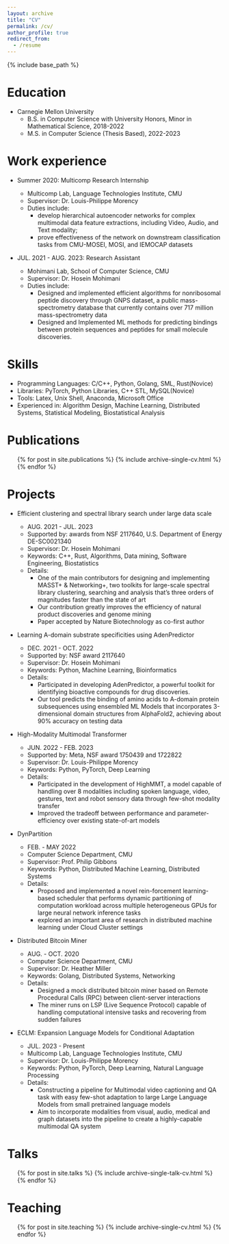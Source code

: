 ```yaml
---
layout: archive
title: "CV"
permalink: /cv/
author_profile: true
redirect_from:
  - /resume
---
```


{% include base_path %}

Education
======
* Carnegie Mellon University
  * B.S. in Computer Science with University Honors, Minor in Mathematical Science, 2018-2022
  * M.S. in Computer Science (Thesis Based), 2022-2023

Work experience
======
* Summer 2020: Multicomp Research Internship
  * Multicomp Lab, Language Technologies Institute, CMU
  * Supervisor: Dr. Louis-Philippe Morency
  * Duties include:
    * develop hierarchical autoencoder networks for complex multimodal data feature extractions, including Video, Audio, and Text modality;
    * prove effectiveness of the network on downstream classification tasks from CMU-MOSEI, MOSI, and IEMOCAP datasets


* JUL. 2021 - AUG. 2023: Research Assistant
  * Mohimani Lab, School of Computer Science, CMU
  * Supervisor: Dr. Hosein Mohimani
  * Duties include:
    * Designed and implemented efficient algorithms for nonribosomal peptide discovery through GNPS dataset, a public mass-spectrometry database that currently contains over 717 million mass-spectrometry data
    * Designed and Implemented ML methods for predicting bindings between protein sequences and peptides for small molecule discoveries.
  
Skills
======
* Programming Languages: C/C++, Python, Golang, SML, Rust(Novice)
* Libraries: PyTorch, Python Libraries, C++ STL, MySQL(Novice)
* Tools: Latex, Unix Shell, Anaconda, Microsoft Office
* Experienced in: Algorithm Design, Machine Learning, Distributed Systems, Statistical Modeling, Biostatistical Analysis

Publications
======
  <ul>{% for post in site.publications %}
    {% include archive-single-cv.html %}
  {% endfor %}</ul>

Projects
======
* Efficient clustering and spectral library search under large data scale
  * AUG. 2021 - JUL. 2023
  * Supported by: awards from NSF 2117640, U.S. Department of Energy DE-SC0021340
  * Supervisor: Dr. Hosein Mohimani
  * Keywords: C++, Rust, Algorithms, Data mining, Software Engineering, Biostatistics
  * Details:
    * One of the main contributors for designing and implementing MASST+ & Networking+, two toolkits for large-scale spectral library clustering, searching and analysis that’s three orders of magnitudes faster than the state of art
    * Our contribution greatly improves the efficiency of natural product discoveries and genome mining
    * Paper accepted by Nature Biotechnology as co-first author
  
* Learning A-domain substrate specificities using AdenPredictor
  * DEC. 2021 - OCT. 2022
  * Supported by: NSF award 2117640
  * Supervisor: Dr. Hosein Mohimani
  * Keywords: Python, Machine Learning, Bioinformatics
  * Details:
    * Participated in developing AdenPredictor, a powerful toolkit for identifying bioactive compounds for drug discoveries.
    * Our tool predicts the binding of amino acids to A-domain protein subsequences using ensembled ML Models that incorporates 3-dimensional domain structures from AlphaFold2, achieving about 90% accuracy on testing data
  
* High-Modality Multimodal Transformer
  * JUN. 2022 - FEB. 2023
  * Supported by: Meta, NSF award 1750439 and 1722822
  * Supervisor: Dr. Louis-Philippe Morency
  * Keywords: Python, PyTorch, Deep Learning
  * Details:
    * Participated in the development of HighMMT, a model capable of handling over 8 modalities including spoken language, video, gestures, text and robot sensory data through few-shot modality transfer
    * Improved the tradeoff between performance and parameter-efficiency over existing state-of-art models
  
* DynPartition
  * FEB. - MAY 2022
  * Computer Science Department, CMU
  * Supervisor: Prof. Philip Gibbons
  * Keywords: Python, Distributed Machine Learning, Distributed Systems
  * Details:
    * Proposed and implemented a novel rein-forcement learning-based scheduler that performs dynamic partitioning of computation workload across multiple heterogeneous GPUs for large neural network inference tasks
    * explored an important area of research in distributed machine learning under Cloud Cluster settings

* Distributed Bitcoin Miner
  * AUG. - OCT. 2020
  * Computer Science Department, CMU
  * Supervisor: Dr. Heather Miller
  * Keywords: Golang, Distributed Systems, Networking
  * Details:
    * Designed a mock distributed bitcoin miner based on Remote Procedural Calls (RPC) between client-server interactions
    * The miner runs on LSP (Live Sequence Protocol) capable of handling computational intensive tasks and recovering from sudden failures

* ECLM: Expansion Language Models for Conditional Adaptation  
  * JUL. 2023 - Present
  * Multicomp Lab, Language Technologies Institute, CMU
  * Supervisor: Dr. Louis-Philippe Morency
  * Keywords: Python, PyTorch, Deep Learning, Natural Language Processing
  * Details:
    * Constructing a pipeline for Multimodal video captioning and QA task with easy few-shot adaptation to large Large Language Models from small pretrained language models
    * Aim to incorporate modalities from visual, audio, medical and graph datasets into the pipeline to create a highly-capable multimodal QA system

Talks
======
  <ul>{% for post in site.talks %}
    {% include archive-single-talk-cv.html %}
  {% endfor %}</ul>
  
Teaching
======
  <ul>{% for post in site.teaching %}
    {% include archive-single-cv.html %}
  {% endfor %}</ul>
  

